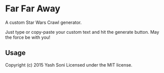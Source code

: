 # Far Far Away
A custom Star Wars Crawl generator.

Just type or copy-paste your custom text and hit the generate button.
May the force be with you!

Usage
-----------
Copyright (c) 2015 Yash Soni Licensed under the MIT license.